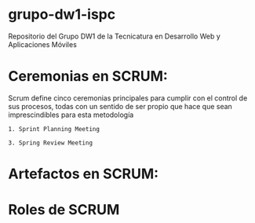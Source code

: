 # grupo-dw1-ispc
Repositorio del Grupo DW1 de la Tecnicatura en Desarrollo Web y Aplicaciones Móviles

# Ceremonias en SCRUM:
 Scrum define cinco ceremonias principales para cumplir con el control de sus procesos, todas con un sentido de ser propio que hace que sean imprescindibles para esta metodología

    1. Sprint Planning Meeting
    
    3. Spring Review Meeting

# Artefactos en SCRUM:

# Roles de SCRUM
